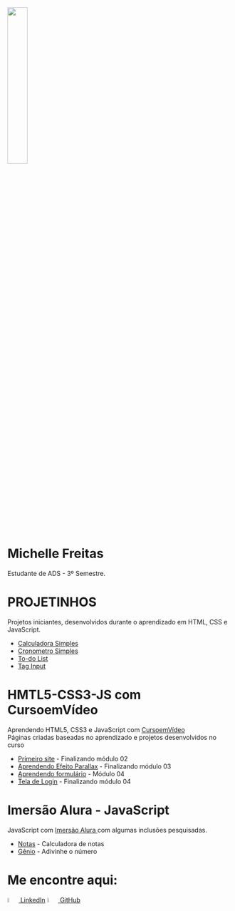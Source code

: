 <img src="meus_projetos/perfil.png" width="30%">

# Michelle Freitas
Estudante de ADS - 3º Semestre.

# PROJETINHOS
 Projetos iniciantes, desenvolvidos durante o aprendizado em HTML, CSS e JavaScript.
 <ul>

  <li><a href="https://michelle-freitas.github.io/HMTL5-CSS3-JS/meus_projetos/calculadora/index.html" target="_blank">Calculadora Simples</a></li>
  <li><a href="https://michelle-freitas.github.io/HMTL5-CSS3-JS/meus_projetos/cronometro/index.html" target="_blank">Cronometro Simples</a></li>
 <li><a href="https://michelle-freitas.github.io/HMTL5-CSS3-JS/meus_projetos/todolist/index.html" target="_blank">To-do List</a></li>
 <li><a href="https://michelle-freitas.github.io/HMTL5-CSS3-JS/meus_projetos/taginput/index.html" target="_blank">Tag Input</a></li>


 </ul>

# HMTL5-CSS3-JS com CursoemVídeo
 Aprendendo HTML5, CSS3 e JavaScript com <a href="https://www.cursoemvideo.com/" target="_blank"> CursoemVídeo </a><br>
 Páginas criadas baseadas no aprendizado e projetos desenvolvidos no curso

 <ul>

  <li><a href="https://michelle-freitas.github.io/HMTL5-CSS3-JS/meus_projetos/Ballet%20Page/index.html" target="_blank">Primeiro site</a> - Finalizando módulo 02</li>
  <li><a href="https://michelle-freitas.github.io/HMTL5-CSS3-JS/meus_projetos/Barber/index.html" target="_blank">Aprendendo Efeito Parallax</a> - Finalizando módulo 03</li>
  <li><a href="https://michelle-freitas.github.io/HMTL5-CSS3-JS/meus_projetos/Waterfall/contato.html" target="_blank">Aprendendo formulário</a> - Módulo 04</li>
   <li><a href="https://michelle-freitas.github.io/HMTL5-CSS3-JS/meus_projetos/Login/index.html" target="_blank">Tela de Login</a> - Finalizando módulo 04</li>


 </ul>

# Imersão Alura - JavaScript
  JavaScript com <a href="https://www.alura.com.br/" target="_blank"> Imersão Alura </a> com algumas inclusões pesquisadas.

<ul>
  <li><a href="https://michelle-freitas.github.io/HMTL5-CSS3-JS/meus_projetos/media/index.html" target="_blank">Notas</a> - Calculadora de notas </li>
    <li><a href="https://michelle-freitas.github.io/HMTL5-CSS3-JS/meus_projetos/genio/index.html" target="_blank">Gênio</a> - Adivinhe o número </li>
</ul>


# Me encontre aqui:

<a href="https://www.linkedin.com/in/michelle-afreitas/" ><img width="5%" src="https://cdn.jsdelivr.net/gh/devicons/devicon/icons/linkedin/linkedin-original.svg" /> LinkedIn</a>
<a href="https://github.com/Michelle-Freitas" ><img width="5%" src="https://cdn.jsdelivr.net/gh/devicons/devicon/icons/github/github-original.svg" /> GitHub</a>



<!-- <a href="https://www.linkedin.com/in/michelle-afreitas/" >![Linkedin](https://img.shields.io/badge/LinkedIn-0077B5?style=for-the-badge&logo=linkedin&logoColor=white)</a>
<a href="https://github.com/Michelle-Freitas" >![Githube](https://img.shields.io/badge/GitHub-100000?style=for-the-badge&logo=github&logoColor=white)</a>
-->


<!--
<div align="center">
    <img src="meus_projetos/perfil.png" width="30%">
    <br>
</div>

<div align="center">
  <h2> Michelle Freitas
  <p>Portifólio de uma estudante de ADS - 2º Semestre</p>
</div>


![Status](https://img.shields.io/static/v1?label=STATUS&message=EM%20DESENVOLVIMENTO&color=GREEN&style=for-the-badge)
#

## HMTL5-CSS3-JS
 <p>Aprendendo HTML5, CSS3 e JavaScript com <a href="https://www.cursoemvideo.com/" target="_blank"> **<kbd> CursoemVídeo </kbd>** </a></p>


<ul>
  <li><a href="https://michelle-freitas.github.io/HMTL5-CSS3/meus_projetos/Ballet%20Page/index.html" target="_blank">Primeiro site</a> - finalizando o módulo 02</li>

  <li><a href="https://michelle-freitas.github.io/HMTL5-CSS3/meus_projetos/Barber/index.html" target="_blank">Aprendendo Efeito Parallax</a> - finalizando módulo 03</li>

  <li><a href="https://michelle-freitas.github.io/HMTL5-CSS3/meus_projetos/Waterfall/index.html" target="_blank">Aprendendo formulário</a> - módulo 04</li>

</ul>

#
## Imersão Alura - JavaScript
<p>JavaScript com <a href="https://www.alura.com.br/" target="_blank"> **<kbd> Imersão Alura </kbd>** </a></p>

<ul>
  <li><a href="https://michelle-freitas.github.io/HMTL5-CSS3/meus_projetos/media/index.html" target="_blank">Notas</a> - Calculadora de notas </li>
</ul>


#

<div align="center">
  <a href="https://www.linkedin.com/in/michelle-afreitas/" ><img width="5%" src="https://cdn.jsdelivr.net/gh/devicons/devicon/icons/linkedin/linkedin-original.svg" /> LinkedIn</a>
  <a href="https://github.com/Michelle-Freitas" ><img width="5%" src="https://cdn.jsdelivr.net/gh/devicons/devicon/icons/github/github-original.svg" /> GitHub</a>

</div>
-->
